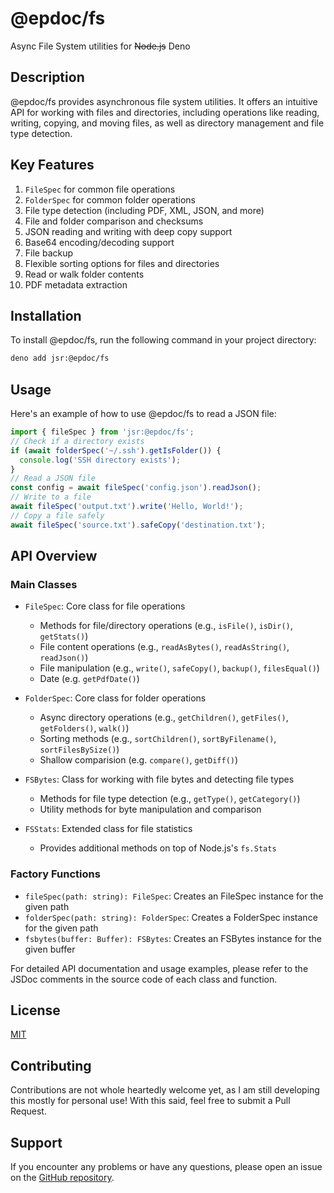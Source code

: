 # @epdoc/fs

Async File System utilities for ~~Node.js~~ Deno

## Description

@epdoc/fs provides asynchronous file system utilities. It offers an intuitive API for working with files and
directories, including operations like reading, writing, copying, and moving files, as well as directory management and
file type detection.

## Key Features

1. `FileSpec` for common file operations
2. `FolderSpec` for common folder operations
3. File type detection (including PDF, XML, JSON, and more)
4. File and folder comparison and checksums
5. JSON reading and writing with deep copy support
6. Base64 encoding/decoding support
7. File backup
8. Flexible sorting options for files and directories
9. Read or walk folder contents
10. PDF metadata extraction

## Installation

To install @epdoc/fs, run the following command in your project directory:

```bash
deno add jsr:@epdoc/fs
```

## Usage

Here's an example of how to use @epdoc/fs to read a JSON file:

```javascript
import { fileSpec } from 'jsr:@epdoc/fs';
// Check if a directory exists
if (await folderSpec('~/.ssh').getIsFolder()) {
  console.log('SSH directory exists');
}
// Read a JSON file
const config = await fileSpec('config.json').readJson();
// Write to a file
await fileSpec('output.txt').write('Hello, World!');
// Copy a file safely
await fileSpec('source.txt').safeCopy('destination.txt');
```

## API Overview

### Main Classes

- `FileSpec`: Core class for file operations
  - Methods for file/directory operations (e.g., `isFile()`, `isDir()`, `getStats()`)
  - File content operations (e.g., `readAsBytes()`, `readAsString()`, `readJson()`)
  - File manipulation (e.g., `write()`, `safeCopy()`, `backup()`, `filesEqual()`)
  - Date (e.g. `getPdfDate()`)

- `FolderSpec`: Core class for folder operations
  - Async directory operations (e.g., `getChildren()`, `getFiles()`, `getFolders()`, `walk()`)
  - Sorting methods (e.g., `sortChildren()`, `sortByFilename()`, `sortFilesBySize()`)
  - Shallow comparision (e.g. `compare()`, `getDiff()`)

- `FSBytes`: Class for working with file bytes and detecting file types
  - Methods for file type detection (e.g., `getType()`, `getCategory()`)
  - Utility methods for byte manipulation and comparison

- `FSStats`: Extended class for file statistics
  - Provides additional methods on top of Node.js's `fs.Stats`

### Factory Functions

- `fileSpec(path: string): FileSpec`: Creates an FileSpec instance for the given path
- `folderSpec(path: string): FolderSpec`: Creates a FolderSpec instance for the given path
- `fsbytes(buffer: Buffer): FSBytes`: Creates an FSBytes instance for the given buffer

For detailed API documentation and usage examples, please refer to the JSDoc comments in the source code of each class
and function.

## License

[MIT](./LICENSE)

## Contributing

Contributions are not whole heartedly welcome yet, as I am still developing this mostly for personal use! With this
said, feel free to submit a Pull Request.

## Support

If you encounter any problems or have any questions, please open an issue on the
[GitHub repository](https://github.com/epdoc/std/issues).
